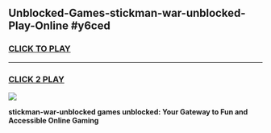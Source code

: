 
## Unblocked-Games-stickman-war-unblocked-Play-Online #y6ced
<h3>
<a href="https://news.freeplayer.one?title=stickman-war-unblocked&ref=3">CLICK TO PLAY</a></h3>
<hr>

<h3>
<a href="https://news.freeplayer.one?title=stickman-war-unblocked&ref=3">CLICK 2 PLAY</a>
  
</h3>

<a href="https://news.freeplayer.one?title=stickman-war-unblocked&ref=3"><img src="https://clearcache.store/games.png"></a>


**stickman-war-unblocked games unblocked: Your Gateway to Fun and Accessible Online Gaming**
